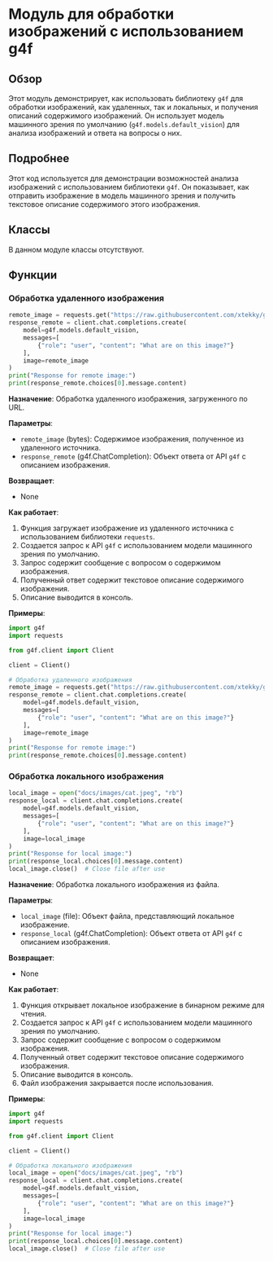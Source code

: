 # Модуль для обработки изображений с использованием g4f

## Обзор

Этот модуль демонстрирует, как использовать библиотеку `g4f` для обработки изображений, как удаленных, так и локальных, и получения описаний содержимого изображений. Он использует модель машинного зрения по умолчанию (`g4f.models.default_vision`) для анализа изображений и ответа на вопросы о них.

## Подробнее

Этот код используется для демонстрации возможностей анализа изображений с использованием библиотеки `g4f`. Он показывает, как отправить изображение в модель машинного зрения и получить текстовое описание содержимого этого изображения.

## Классы

В данном модуле классы отсутствуют.

## Функции

### Обработка удаленного изображения

```python
remote_image = requests.get("https://raw.githubusercontent.com/xtekky/gpt4free/refs/heads/main/docs/images/cat.jpeg", stream=True).content
response_remote = client.chat.completions.create(
    model=g4f.models.default_vision,
    messages=[
        {"role": "user", "content": "What are on this image?"}
    ],
    image=remote_image
)
print("Response for remote image:")
print(response_remote.choices[0].message.content)
```

**Назначение**: Обработка удаленного изображения, загруженного по URL.

**Параметры**:
- `remote_image` (bytes): Содержимое изображения, полученное из удаленного источника.
- `response_remote` (g4f.ChatCompletion): Объект ответа от API `g4f` с описанием изображения.

**Возвращает**:
- None

**Как работает**:
1. Функция загружает изображение из удаленного источника с использованием библиотеки `requests`.
2. Создается запрос к API `g4f` с использованием модели машинного зрения по умолчанию.
3. Запрос содержит сообщение с вопросом о содержимом изображения.
4. Полученный ответ содержит текстовое описание содержимого изображения.
5. Описание выводится в консоль.

**Примеры**:
```python
import g4f
import requests

from g4f.client import Client

client = Client()

# Обработка удаленного изображения
remote_image = requests.get("https://raw.githubusercontent.com/xtekky/gpt4free/refs/heads/main/docs/images/cat.jpeg", stream=True).content
response_remote = client.chat.completions.create(
    model=g4f.models.default_vision,
    messages=[
        {"role": "user", "content": "What are on this image?"}
    ],
    image=remote_image
)
print("Response for remote image:")
print(response_remote.choices[0].message.content)
```

### Обработка локального изображения

```python
local_image = open("docs/images/cat.jpeg", "rb")
response_local = client.chat.completions.create(
    model=g4f.models.default_vision,
    messages=[
        {"role": "user", "content": "What are on this image?"}
    ],
    image=local_image
)
print("Response for local image:")
print(response_local.choices[0].message.content)
local_image.close()  # Close file after use
```

**Назначение**: Обработка локального изображения из файла.

**Параметры**:
- `local_image` (file): Объект файла, представляющий локальное изображение.
- `response_local` (g4f.ChatCompletion): Объект ответа от API `g4f` с описанием изображения.

**Возвращает**:
- None

**Как работает**:
1. Функция открывает локальное изображение в бинарном режиме для чтения.
2. Создается запрос к API `g4f` с использованием модели машинного зрения по умолчанию.
3. Запрос содержит сообщение с вопросом о содержимом изображения.
4. Полученный ответ содержит текстовое описание содержимого изображения.
5. Описание выводится в консоль.
6. Файл изображения закрывается после использования.

**Примеры**:
```python
import g4f
import requests

from g4f.client import Client

client = Client()

# Обработка локального изображения
local_image = open("docs/images/cat.jpeg", "rb")
response_local = client.chat.completions.create(
    model=g4f.models.default_vision,
    messages=[
        {"role": "user", "content": "What are on this image?"}
    ],
    image=local_image
)
print("Response for local image:")
print(response_local.choices[0].message.content)
local_image.close()  # Close file after use
```